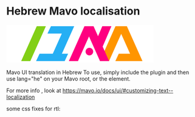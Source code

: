 # Hebrew Mavo localisation

![mavo hebrew logo](https://github.com/seffyfisher/mavo-locale-he/blob/master/hebrewMavo.svg)


Mavo UI translation in Hebrew
To use, simply include the plugin and then use lang="he" on your Mavo root, or the element.

For more info , look at https://mavo.io/docs/ui/#customizing-text--localization

some css fixes for rtl:
